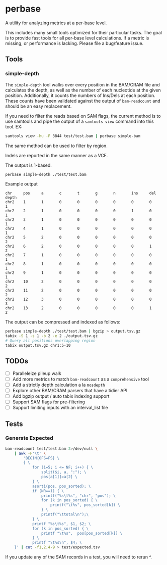 # perbase

A utility for analyzing metrics at a per-base level.

This includes many small tools optimized for their particular tasks. The goal is to provide fast tools for all per-base level calculations. If a metric is missing, or performance is lacking. Please file a bug/feature issue.

## Tools

### simple-depth

The `simple-depth` tool walks over every position in the BAM/CRAM file and calculates the depth, as well as the number of each nucleotide at the given position. Additionally, it counts the numbers of Ins/Dels at each position. These counts have been validated against the output of `bam-readcount` and should be an easy replacement.

If you need to filter the reads based on SAM flags, the current method is to use samtools and pipe the output of a `samtools view` command into this tool. EX:

```bash
samtools view -hu -F 3844 test/test.bam | perbase simple-bam
```

The same method can be used to filter by region.

Indels are reported in the same manner as a VCF.

The output is 1-based.

```bash
perbase simple-depth ./test/test.bam
```

Example output

```text
chr     pos     a       c       t       g       n       ins     del     depth
chr2    1       1       0       0       0       0       0       0       1
chr2    2       1       0       0       0       0       1       0       1
chr2    3       1       0       0       0       0       0       0       1
chr2    4       1       0       0       0       0       0       0       1
chr2    5       2       0       0       0       0       0       0       2
chr2    6       2       0       0       0       0       0       1       2
chr2    7       1       0       0       0       0       0       0       1
chr2    8       1       0       0       0       0       0       0       1
chr2    9       1       0       0       0       0       0       0       1
chr2    10      2       0       0       0       0       0       0       2
chr2    11      2       0       0       0       0       0       0       2
chr2    12      3       0       0       0       0       0       0       3
chr2    13      2       0       0       0       0       0       1       2
```

The output can be compressed and indexed as follows:

```bash
perbase simple-depth ./test/test.bam | bgzip > output.tsv.gz
tabix -S 1 -s 1 -b 2 -e 2 ./output.tsv.gz
# Query all positions overlapping region
tabix output.tsv.gz chr1:5-10
```

## TODOs

- [ ] Paralleleize pileup walk
- [ ] Add more metrics to match `bam-readcount` as a `comprehensive` tool
- [ ] Add a strictly depth calculation a la `mosdepth`
- [ ] Explore other BAM/CRAM parsers that have a tidier API
- [ ] Add bgzip output / auto tabix indexing support
- [ ] Support SAM flags for pre-filtering
- [ ] Support limiting inputs with an interval_list file

## Tests

### Generate Expected

```bash
bam-readcount test/test.bam 2>/dev/null \
    | awk -F'\t' \
        'BEGIN{OFS=FS} \
        { \
            for (i=5; i <= NF; i++) { \
                split($i, a, ":"); \
                pos[a[1]]=a[2] \
            } \
            asorti(pos, pos_sorted); \
            if (NR==1) { \
                printf("%s\t%s", "chr", "pos"); \
                for (k in pos_sorted) { \
                    printf("\t%s", pos_sorted[k]) \
                } \
                printf("\ttotal\n");\
            } \
            printf "%s\t%s", $1, $2; \
            for (k in pos_sorted) { \
                printf "\t%s",  pos[pos_sorted[k]] \
            } \
            printf "\t%s\n", $4; \
    }' | cut -f1,2,4-9 > test/expected.tsv
```

If you update any of the SAM records in a test, you will need to rerun ^.
